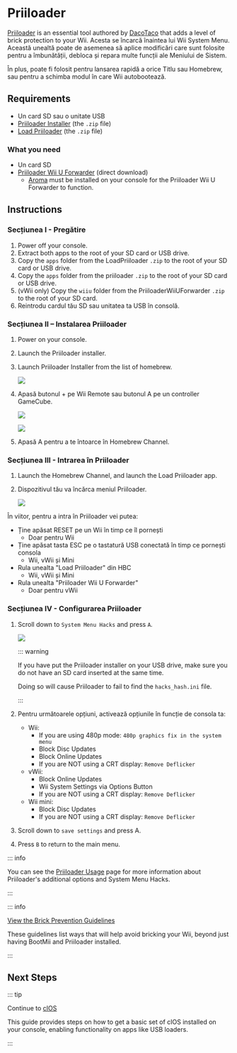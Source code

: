 # Priiloader

[Priiloader](https://github.com/DacoTaco/priiloader) is an essential tool authored by [DacoTaco](https://github.com/DacoTaco) that adds a level of brick protection to your Wii. Acesta se încarcă înaintea lui Wii System Menu. Această unealtă poate de asemenea să aplice modificări care sunt folosite pentru a îmbunătății, debloca și repara multe funcții ale Meniului de Sistem.

În plus, poate fi folosit pentru lansarea rapidă a orice Titlu sau Homebrew, sau pentru a schimba modul în care Wii autobootează.

## Requirements

- Un card SD sau o unitate USB
- [Priiloader Installer](https://oscwii.org/library/app/priiloader) (the `.zip` file)
- [Load Priiloader](https://oscwii.org/library/app/loadpriiloader) (the `.zip` file)

### What you need

- Un card SD
- [Priiloader Wii U Forwarder](https://github.com/DacoTaco/priiloader/releases/download/0.10.0/PriiloaderWiiUForwarder.zip) (direct download)
    - [Aroma](https://wiiu.hacks.guide/aroma/getting-started) must be installed on your console for the Priiloader Wii U Forwarder to function.

## Instructions

### Secțiunea I - Pregătire

1. Power off your console.
2. Extract both apps to the root of your SD card or USB drive.
3. Copy the `apps` folder from the LoadPriiloader `.zip` to the root of your SD card or USB drive.
4. Copy the `apps` folder from the priiloader `.zip` to the root of your SD card or USB drive.
5. (vWii only) Copy the `wiiu` folder from the PriiloaderWiiUForwarder `.zip` to the root of your SD card.
6. Reintrodu cardul tău SD sau unitatea ta USB în consolă.

### Secțiunea II – Instalarea Priiloader

1. Power on your console.

2. Launch the Priiloader installer.

3. Launch Priiloader Installer from the list of homebrew.

    ![](/images/hbc/priiloader-and-loadpriiloader.png)

4. Apasă butonul + pe Wii Remote sau butonul A pe un controller GameCube.

    ![](/images/priiloader/installer.png)

    ![](/images/priiloader/installing.png)

5. Apasă A pentru a te întoarce în Homebrew Channel.

### Secțiunea III - Intrarea în Priiloader

1. Launch the Homebrew Channel, and launch the Load Priiloader app.
2. Dispozitivul tău va încărca meniul Priiloader.

    ![](/images/priiloader/menu.png)

În viitor, pentru a intra în Priiloader vei putea:

- Ține apăsat RESET pe un Wii în timp ce îl pornești
    - Doar pentru Wii
- Ține apăsat tasta ESC pe o tastatură USB conectată în timp ce pornești consola
    - Wii, vWii și Mini
- Rula unealta "Load Priiloader" din HBC
    - Wii, vWii și Mini
- Rula unealta "Priiloader Wii U Forwarder"
    - Doar pentru vWii

### Secțiunea IV - Configurarea Priiloader

1. Scroll down to `System Menu Hacks` and press `A`.

    ![](/images/priiloader/menu_hacks.png)

    ::: warning

    If you have put the Priiloader installer on your USB drive, make sure you do not have an SD card inserted at the same time.

    Doing so will cause Priiloader to fail to find the `hacks_hash.ini` file.

    :::

2. Pentru următoarele opțiuni, activează opțiunile în funcție de consola ta:
    - Wii:
        - If you are using 480p mode: `480p graphics fix in the system menu`
        - Block Disc Updates
        - Block Online Updates
        - If you are NOT using a CRT display: `Remove Deflicker`
    - vWii:
        - Block Online Updates
        - Wii System Settings via Options Button
        - If you are NOT using a CRT display: `Remove Deflicker`
    - Wii mini:
        - Block Disc Updates
        - If you are NOT using a CRT display: `Remove Deflicker`

3. Scroll down to `save settings` and press A.

4. Press `B` to return to the main menu.

::: info

You can see the [Priiloader Usage](priiloader-usage) page for more information about Priiloader's additional options and System Menu Hacks.

:::

::: info

[View the Brick Prevention Guidelines](bricks#brick-prevention)

These guidelines list ways that will help avoid bricking your Wii, beyond just having BootMii and Priiloader installed.

:::

## Next Steps

::: tip

Continue to [cIOS](cios)

This guide provides steps on how to get a basic set of cIOS installed on your console, enabling functionality on apps like USB loaders.

:::
